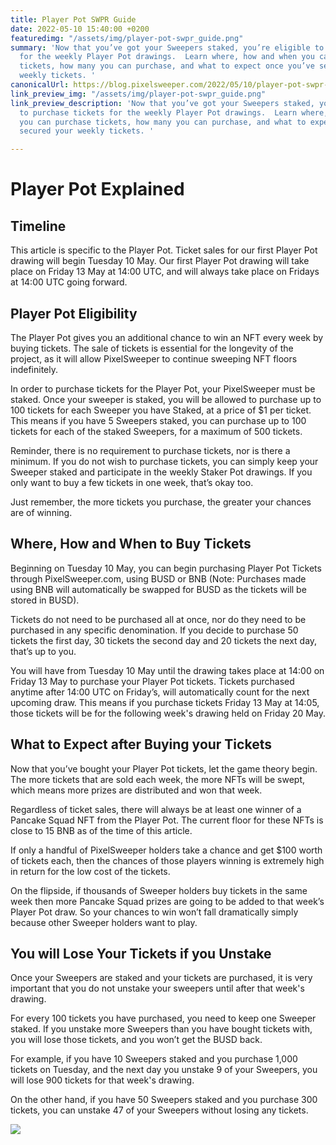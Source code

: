 ```yaml
---
title: Player Pot SWPR Guide
date: 2022-05-10 15:40:00 +0200
featuredimg: "/assets/img/player-pot-swpr_guide.png"
summary: 'Now that you’ve got your Sweepers staked, you’re eligible to purchase tickets
  for the weekly Player Pot drawings.  Learn where, how and when you can purchase
  tickets, how many you can purchase, and what to expect once you’ve secured your
  weekly tickets. '
canonicalUrl: https://blog.pixelsweeper.com/2022/05/10/player-pot-swpr-guide/
link_preview_img: "/assets/img/player-pot-swpr_guide.png"
link_preview_description: 'Now that you’ve got your Sweepers staked, you’re eligible
  to purchase tickets for the weekly Player Pot drawings.  Learn where, how and when
  you can purchase tickets, how many you can purchase, and what to expect once you’ve
  secured your weekly tickets. '

---
```

# Player Pot Explained

## Timeline

This article is specific to the Player Pot. Ticket sales for our first Player Pot drawing will begin Tuesday 10 May. Our first Player Pot drawing will take place on Friday 13 May at 14:00 UTC, and will always take place on Fridays at 14:00 UTC going forward.

## Player Pot Eligibility

The Player Pot gives you an additional chance to win an NFT every week by buying tickets. The sale of tickets is essential for the longevity of the project, as it will allow PixelSweeper to continue sweeping NFT floors indefinitely.

In order to purchase tickets for the Player Pot, your PixelSweeper must be staked. Once your sweeper is staked, you will be allowed to purchase up to 100 tickets for each Sweeper you have Staked, at a price of $1 per ticket. This means if you have 5 Sweepers staked, you can purchase up to 100 tickets for each of the staked Sweepers, for a maximum of 500 tickets.

Reminder, there is no requirement to purchase tickets, nor is there a minimum. If you do not wish to purchase tickets, you can simply keep your Sweeper staked and participate in the weekly Staker Pot drawings. If you only want to buy a few tickets in one week, that’s okay too.

Just remember, the more tickets you purchase, the greater your chances are of winning.

## Where, How and When to Buy Tickets

Beginning on Tuesday 10 May, you can begin purchasing Player Pot Tickets through PixelSweeper.com, using BUSD or BNB (Note: Purchases made using BNB will automatically be swapped for BUSD as the tickets will be stored in BUSD).

Tickets do not need to be purchased all at once, nor do they need to be purchased in any specific denomination. If you decide to purchase 50 tickets the first day, 30 tickets the second day and 20 tickets the next day, that’s up to you.

You will have from Tuesday 10 May until the drawing takes place at 14:00 on Friday 13 May to purchase your Player Pot tickets. Tickets purchased anytime after 14:00 UTC on Friday’s, will automatically count for the next upcoming draw. This means if you purchase tickets Friday 13 May at 14:05, those tickets will be for the following week's drawing held on Friday 20 May.

## What to Expect after Buying your Tickets

Now that you’ve bought your Player Pot tickets, let the game theory begin. The more tickets that are sold each week, the more NFTs will be swept, which means more prizes are distributed and won that week.

Regardless of ticket sales, there will always be at least one winner of a Pancake Squad NFT from the Player Pot. The current floor for these NFTs is close to 15 BNB as of the time of this article.

If only a handful of PixelSweeper holders take a chance and get $100 worth of tickets each, then the chances of those players winning is extremely high in return for the low cost of the tickets.

On the flipside, if thousands of Sweeper holders buy tickets in the same week then more Pancake Squad prizes are going to be added to that week’s Player Pot draw. So your chances to win won’t fall dramatically simply because other Sweeper holders want to play.

## **You will Lose Your Tickets if you Unstake**

Once your Sweepers are staked and your tickets are purchased, it is very important that you do not unstake your sweepers until after that week's drawing.

For every 100 tickets you have purchased, you need to keep one Sweeper staked. If you unstake more Sweepers than you have bought tickets with, you will lose those tickets, and you won’t get the BUSD back.

For example, if you have 10 Sweepers staked and you purchase 1,000 tickets on Tuesday, and the next day you unstake 9 of your Sweepers, you will lose 900 tickets for that week's drawing.

On the other hand, if you have 50 Sweepers staked and you purchase 300 tickets, you can unstake 47 of your Sweepers without losing any tickets.

![](/assets/img/untitled-design-10.png)